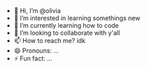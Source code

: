 - 👋 Hi, I’m @olivia
- 👀 I’m interested in learning somethings new
- 🌱 I’m currently learning how to code
- 💞️ I’m looking to collaborate with y'all
- 📫 How to reach me? idk
- 😄 Pronouns: ...
- ⚡ Fun fact: ...
